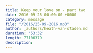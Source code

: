 ```yaml
---
title: Keep your love on - part two
date: 2016-09-25 00:00:00 +0000
category: message
file: "/2016/25-09-2016.mp3"
author: _authors/heath-van-staden.md
duration: '53:32'
length: 77106379
description: 
---
```

